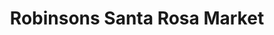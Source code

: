 ---
title: "Robinsons Santa Rosa Market"
url: /santa-rosa/robinsons-santa-rosa-market/
shop: Einkaufszentrum
---